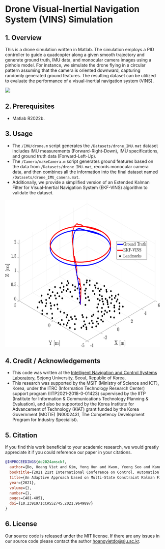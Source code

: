 # Drone Visual-Inertial Navigation System (VINS) Simulation

## 1. Overview
This is a drone simulation written in Matlab. The simulation employs a PID controller to guide a quadcopter along a given smooth trajectory and generate ground truth, IMU data, and monocular camera images using a pinhole model.
For instance, we simulate the drone flying in a circular pattern assuming that the camera is oriented downward, capturing randomly generated ground features.
The resulting dataset can be utilized to evaluate the performance of a visual-inertial navigation system (VINS).

![](/images/drone_vins.gif)

## 2. Prerequisites
- Matlab R2022b.
  
## 3. Usage
- The ```/IMU/drone.m``` script generates the ```/Datasets/drone_IMU.mat``` dataset includes IMU measurements (Forward-Right-Down), IMU specifications, and ground truth data (Forward-Left-Up).
- The ```/Camera/makeCamera.m``` script generates ground features based on the data from ```/Datasets/drone_IMU.mat```, records monocular camera data, and then combines all the information into the final dataset named ```/Datasets/drone_IMU_camera.mat```.
- Additionally, we provide a simplified version of an Extended Kalman Filter for Visual-Inertial Navigation System (EKF-VINS) algorithm to validate the dataset.

<p align="center">
<img src='/images/results.png' width='640' height='480'>
</p>

## 4. Credit / Acknowledgements
- This code was written at the [Intelligent Navigation and Control Systems Laboratory](https://sites.google.com/view/incsl), Sejong University, Seoul, Republic of Korea.
- This research was supported by the MSIT (Ministry of Science and ICT), Korea, under the ITRC (Information Technology Research Center) support program (IITP2021-2018-0-01423) supervised by the IITP (Institute for Information & Communications Technology Planning & Evaluation), and also be supported by the Korea Institute for Advancement of Technology (KIAT) grant funded by the Korea Government (MOTIE) (N0002431, The Competency Development Program for Industry Specialist).

## 5. Citation
If you find this work beneficial to your academic research, we would greatly appreciate it if you could reference our paper in your citations.
```bibtex
@INPROCEEDINGS{do2024amsckf,
  author={Do, Hoang Viet and Kim, Yong Hun and Kwon, Yeong Seo and Kang, San Hee and Kim, Hak Ju and Song, Jin Woo},
  booktitle={2021 21st International Conference on Control, Automation and Systems (ICCAS)}, 
  title={An Adaptive Approach based on Multi-State Constraint Kalman Filter for UAVs}, 
  year={2021},
  volume={},
  number={},
  pages={481-485},
  doi={10.23919/ICCAS52745.2021.9649897}
}
```

## 6. License
Our source code is released under the MIT license. If there are any issues in our source code please contact the author [hoangvietdo@sju.ac.kr](mailto:hoangvietdo@sju.ac.kr).
